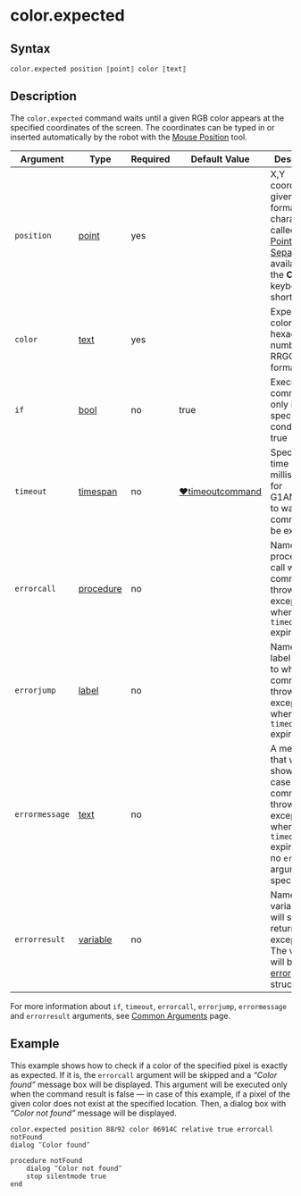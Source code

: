 # color.expected

## Syntax

```G1ANT
color.expected position ⟦point⟧ color ⟦text⟧
```

## Description

The `color.expected` command waits until a given RGB color appears at the specified coordinates of the screen. The coordinates can be typed in or inserted automatically by the robot with the [Mouse Position](https://manual.g1ant.com/link/G1ANT.Manual/g1ant.robot-window/auxiliary-windows/mouse-position.md) tool.

| Argument | Type | Required | Default Value | Description |
| -------- | ---- | -------- | ------------- | ----------- |
|`position`| [point](https://manual.g1ant.com/link/G1ANT.Language/G1ANT.Language/Structures/PointStructure.md) | yes |  | X,Y coordinates given in a `x⫽y` format (the `⫽` character called the [Point Separator](https://manual.g1ant.com/link/G1ANT.Manual/appendices/special-characters/point-separator.md) is available with the **Ctrl+?** keyboard shortcut) |
|`color`| [text](https://manual.g1ant.com/link/G1ANT.Language/G1ANT.Language/Structures/TextStructure.md) | yes |   | Expected color as a hexadecimal number in a RRGGBB format |
| `if`           | [bool](https://manual.g1ant.com/link/G1ANT.Language/G1ANT.Language/Structures/BooleanStructure.md) | no       | true                                                        | Executes the command only if a specified condition is true   |
| `timeout`      | [timespan](https://manual.g1ant.com/link/G1ANT.Language/G1ANT.Language/Structures/TimeSpanStructure.md) | no       | [♥timeoutcommand](https://manual.g1ant.com/link/G1ANT.Language/G1ANT.Addon.Core/Variables/TimeoutCommandVariable.md) | Specifies time in milliseconds for G1ANT.Robot to wait for the command to be executed |
| `errorcall`    | [procedure](https://manual.g1ant.com/link/G1ANT.Language/G1ANT.Language/Structures/ProcedureStructure.md) | no       |                                                             | Name of a procedure to call when the command throws an exception or when a given `timeout` expires |
| `errorjump`    | [label](https://manual.g1ant.com/link/G1ANT.Language/G1ANT.Language/Structures/LabelStructure.md) | no       |                                                             | Name of the label to jump to when the command throws an exception or when a given `timeout` expires |
| `errormessage` | [text](https://manual.g1ant.com/link/G1ANT.Language/G1ANT.Language/Structures/TextStructure.md) | no       |                                                             | A message that will be shown in case the command throws an exception or when a given `timeout` expires, and no `errorjump` argument is specified |
| `errorresult`  | [variable](https://manual.g1ant.com/link/G1ANT.Language/G1ANT.Language/Structures/VariableStructure.md) | no       |                                                             | Name of a variable that will store the returned exception. The variable will be of [error](https://manual.g1ant.com/link/G1ANT.Language/G1ANT.Language/Structures/ErrorStructure.md) structure  |

For more information about `if`, `timeout`, `errorcall`, `errorjump`, `errormessage` and `errorresult` arguments, see [Common Arguments](https://manual.g1ant.com/link/G1ANT.Manual/appendices/common-arguments.md) page.

## Example

This example shows how to check if a color of the specified pixel is exactly as expected. If it is, the `errorcall` argument will be skipped and a *“Color found”* message box will be displayed. This argument will be executed only when the command result is false — in case of this example, if a pixel of the given color does not exist at the specified location. Then, a dialog box with *“Color not found”* message will be displayed.

```G1ANT
color.expected position 88⫽92 color 06914C relative true errorcall notFound
dialog ‴Color found‴

procedure notFound
    dialog ‴Color not found‴
    stop silentmode true
end
```

